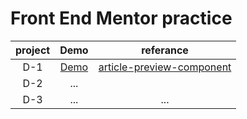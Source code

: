 # Front End Mentor practice

|project|Demo|referance|
|:-:|:-:|:-:|
|D-1|[Demo](https://dobi8422.github.io/FEM/D-1)|[article-preview-component](https://www.frontendmentor.io/challenges/article-preview-component-dYBN_pYFT)|
|D-2|...||...|
|D-3|...|...|
